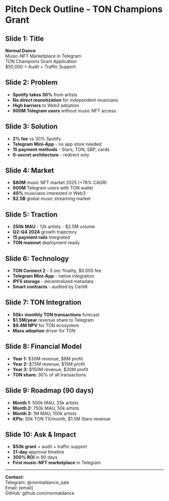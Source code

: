 # Pitch Deck Outline - TON Champions Grant

## Slide 1: Title
**Normal Dance**  
Music-NFT Marketplace in Telegram  
TON Champions Grant Application  
$50,000 + Audit + Traffic Support

## Slide 2: Problem
- **Spotify takes 30%** from artists
- **No direct monetization** for independent musicians
- **High barriers** to Web3 adoption
- **900M Telegram users** without music NFT access

## Slide 3: Solution
- **2% fee** vs 30% Spotify
- **Telegram Mini-App** - no app store needed
- **15 payment methods** - Stars, TON, SBP, cards
- **0-secret architecture** - redirect only

## Slide 4: Market
- **$80M** music NFT market 2025 (+78% CAGR)
- **900M** Telegram users with TON wallet
- **40%** musicians interested in Web3
- **$2.5B** global music streaming market

## Slide 5: Traction
- **250k MAU** - 12k artists - $2.5M volume
- **Q2-Q4 2024** growth trajectory
- **15 payment rails** integrated
- **TON mainnet** deployment ready

## Slide 6: Technology
- **TON Connect 2** - 5 sec finality, $0.005 fee
- **Telegram Mini-App** - native integration
- **IPFS storage** - decentralized metadata
- **Smart contracts** - audited by CertiK

## Slide 7: TON Integration
- **50k+ monthly TON transactions** forecast
- **$1.5M/year** revenue share to Telegram
- **$9.4M NPV** for TON ecosystem
- **Mass adoption** driver for TON

## Slide 8: Financial Model
- **Year 1:** $30M revenue, $6M profit
- **Year 2:** $75M revenue, $15M profit  
- **Year 3:** $150M revenue, $30M profit
- **TON share:** 30% of all transactions

## Slide 9: Roadmap (90 days)
- **Month 1:** 500k MAU, 25k artists
- **Month 2:** 750k MAU, 50k artists  
- **Month 3:** 1M MAU, 100k artists
- **KPIs:** 50k TON TX/month, $1.5M Stars revenue

## Slide 10: Ask & Impact
- **$50k grant** + audit + traffic support
- **21-day** approval timeline
- **300% ROI** in 90 days
- **First music-NFT marketplace** in Telegram

---

**Contact:**  
Telegram: @normaldance_sale  
Email: [email]  
GitHub: github.com/normaldance
